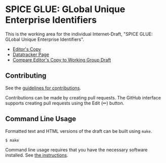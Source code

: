 # SPICE GLUE: GLobal Unique Enterprise Identifiers

This is the working area for the individual Internet-Draft, "SPICE GLUE: GLobal Unique Enterprise Identifiers".

* [Editor's Copy](https://ietf-wg-spice.github.io/draft-ietf-spice-glue-id/#go.draft-ietf-spice-glue-id.html)
* [Datatracker Page](https://datatracker.ietf.org/doc/draft-ietf-spice-glue-id)
* [Compare Editor's Copy to Working Group Draft](https://ietf-wg-spice.github.io/draft-ietf-spice-glue-id/#go.draft-ietf-spice-glue-id.diff)


## Contributing

See the
[guidelines for contributions](https://github.com/ietf-wg-spice/draft-ietf-spice-glue-id/blob/main/CONTRIBUTING.md).

Contributions can be made by creating pull requests.
The GitHub interface supports creating pull requests using the Edit (✏) button.


## Command Line Usage

Formatted text and HTML versions of the draft can be built using `make`.

```sh
$ make
```

Command line usage requires that you have the necessary software installed.  See
[the instructions](https://github.com/martinthomson/i-d-template/blob/main/doc/SETUP.md).

